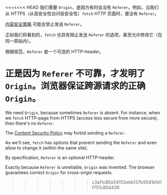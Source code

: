 <<<<<<< HEAD
我们需要 `Origin`，是因为有时会没有 `Referer`。例如，当我们从 HTTPS（从高安全性访问低安全性）`fetch` HTTP 页面时，便没有 `Referer`。

[内容安全策略](http://en.wikipedia.org/wiki/Content_Security_Policy) 可能会禁止发送 `Referer`。

正如我们将看到的，`fetch` 也具有阻止发送 `Referer` 的选项，甚至允许修改它（在同一网站内）。

根据规范，`Referer` 是一个可选的 HTTP-header。

正是因为 `Referer` 不可靠，才发明了 `Origin`。浏览器保证跨源请求的正确 `Origin`。
=======
We need `Origin`, because sometimes `Referer` is absent. For instance, when we `fetch` HTTP-page from HTTPS (access less secure from more secure), then there's no `Referer`.

The [Content Security Policy](http://en.wikipedia.org/wiki/Content_Security_Policy) may forbid sending a `Referer`.

As we'll see, `fetch` has options that prevent sending the `Referer` and even allow to change it (within the same site).

By specification, `Referer` is an optional HTTP-header.

Exactly because `Referer` is unreliable, `Origin` was invented. The browser guarantees correct `Origin` for cross-origin requests.
>>>>>>> c3a11c85e54153ebb137b5541b1d1f751c804439
